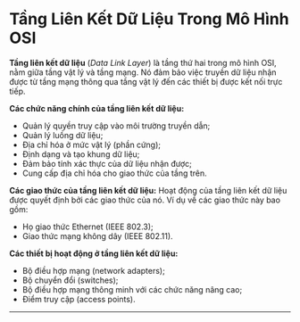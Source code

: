 # Tầng Liên Kết Dữ Liệu Trong Mô Hình OSI

**Tầng liên kết dữ liệu** (*Data Link Layer*) là tầng thứ hai trong mô hình OSI, nằm giữa tầng vật lý và tầng mạng. Nó đảm bảo việc truyền dữ liệu nhận được từ tầng mạng thông qua tầng vật lý đến các thiết bị được kết nối trực tiếp.

**Các chức năng chính của tầng liên kết dữ liệu:**
- Quản lý quyền truy cập vào môi trường truyền dẫn;
- Quản lý luồng dữ liệu;
- Địa chỉ hóa ở mức vật lý (phần cứng);
- Định dạng và tạo khung dữ liệu;
- Đảm bảo tính xác thực của dữ liệu nhận được;
- Cung cấp địa chỉ hóa cho giao thức của tầng trên.

**Các giao thức của tầng liên kết dữ liệu:**
Hoạt động của tầng liên kết dữ liệu được quyết định bởi các giao thức của nó. Ví dụ về các giao thức này bao gồm:
- Họ giao thức Ethernet (IEEE 802.3);
- Giao thức mạng không dây (IEEE 802.11).

**Các thiết bị hoạt động ở tầng liên kết dữ liệu:**
- Bộ điều hợp mạng (network adapters);
- Bộ chuyển đổi (switches);
- Bộ điều hợp mạng thông minh với các chức năng nâng cao;
- Điểm truy cập (access points).

---

